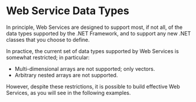 # Web Service Data Types

In principle, Web Services are designed to support most, if not all, of the data types supported by the .NET Framework, and to support any new .NET classes that you choose to define.

In practice, the current set of data types supported by Web Services is somewhat restricted; in particular:

- Multi-dimensional arrays are not supported; only vectors.
- Arbitrary nested arrays are not supported.

However, despite these restrictions, it is possible to build effective Web Services, as you will see in the following examples.
